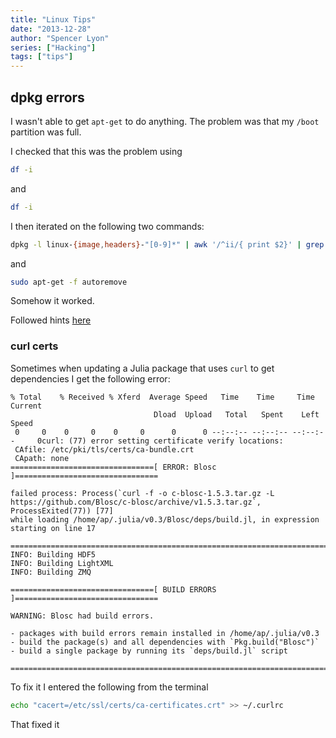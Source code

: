 ```yaml
---
title: "Linux Tips"
date: "2013-12-28"
author: "Spencer Lyon"
series: ["Hacking"]
tags: ["tips"]
---
```



## dpkg errors

I wasn't able to get `apt-get` to do anything. The problem was that my `/boot` partition was full.

I checked that this was the problem using

```bash
df -i
```

and

```bash
df -i
```

I then iterated on the following two commands:

```bash
dpkg -l linux-{image,headers}-"[0-9]*" | awk '/^ii/{ print $2}' | grep -v -e `uname -r | cut -f1,2 -d"-"` | grep -e '[0-9]' | xargs sudo apt-get -y -f purge
```

and

```bash
sudo apt-get -f autoremove
```

Somehow it worked.

Followed hints [here](http://askubuntu.com/questions/89710/how-do-i-free-up-more-space-in-boot)


### curl certs

Sometimes when updating a Julia package that uses `curl` to get dependencies I get the following error:

```
% Total    % Received % Xferd  Average Speed   Time    Time     Time  Current
                                Dload  Upload   Total   Spent    Left  Speed
 0     0    0     0    0     0      0      0 --:--:-- --:--:-- --:--:--     0curl: (77) error setting certificate verify locations:
 CAfile: /etc/pki/tls/certs/ca-bundle.crt
 CApath: none
================================[ ERROR: Blosc ]================================

failed process: Process(`curl -f -o c-blosc-1.5.3.tar.gz -L https://github.com/Blosc/c-blosc/archive/v1.5.3.tar.gz`, ProcessExited(77)) [77]
while loading /home/ap/.julia/v0.3/Blosc/deps/build.jl, in expression starting on line 17

================================================================================
INFO: Building HDF5
INFO: Building LightXML
INFO: Building ZMQ

================================[ BUILD ERRORS ]================================

WARNING: Blosc had build errors.

- packages with build errors remain installed in /home/ap/.julia/v0.3
- build the package(s) and all dependencies with `Pkg.build("Blosc")`
- build a single package by running its `deps/build.jl` script

===============================================================================
```

To fix it I entered the following from the terminal

```sh
echo "cacert=/etc/ssl/certs/ca-certificates.crt" >> ~/.curlrc
```

That fixed it
